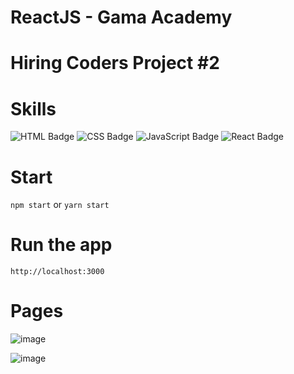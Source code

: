 
# ReactJS - Gama Academy

# Hiring Coders Project #2

# Skills

![HTML Badge](https://img.shields.io/badge/HTML5-E34F26?style=for-the-badge&logo=html5&logoColor=white)
![CSS Badge](https://img.shields.io/badge/CSS3-1572B6?style=for-the-badge&logo=css3&logoColor=white)
![JavaScript Badge](https://img.shields.io/badge/JavaScript-F7DF1E?style=for-the-badge&logo=javascript&logoColor=black)
![React Badge](https://img.shields.io/badge/React-20232A?style=for-the-badge&logo=react&logoColor=61DAFB)

# Start 

`npm start` or `yarn start`

# Run the app

`http://localhost:3000`

# Pages

![image](https://user-images.githubusercontent.com/65916297/127250058-e1cf330a-def3-4e98-a0b7-29e71dfed57a.png)

![image](https://user-images.githubusercontent.com/65916297/127249958-19d53bd6-590c-4ff7-aa1f-5a27ac3aad8f.png)









